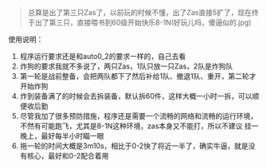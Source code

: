 >总算是出了第三只Zas了，以前玩的时候不懂，出了Zas直接5扩了，现在终于出了第三只，直接喂书到60级开始快乐8-1N(好玩儿吗，傻逼似的.jpg)


使用说明：
1. 程序运行要求还是和auto0_2的要求一样的，自己去看
2. 炸狗的要求我就不多说了，两只Zas，1队只放一只Zas，2队是炸狗队
3. 第一轮是战前整备，会把两队都下了然后补给1队、撤退1队、重开，第二轮才开始炸狗
4. 炸到装备满了的时候会去拆装备，默认拆60件，这样大概一小时一拆，可以顺便收后勤
5. 尽管我加了很多预防措施，程序还是需要一个流畅的网络和流畅的运行环境，不然有可能跑飞，尤其是8-1N这种环境，zas本身又不能打，所以不建议
   挂一晚上，最好每半小时瞄一眼
6. 拖一轮的时间大概是3m10s，相比于0-2快了将近一半了，确实牛逼，就是没有核心，最好和0-2配合着用
